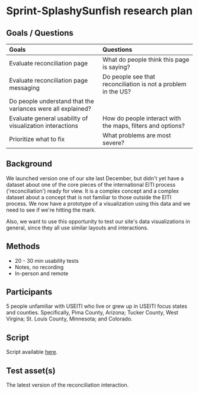 # Sprint-SplashySunfish research plan


## Goals / Questions
Goals | Questions
:----- | :---------
Evaluate reconciliation page | What do people think this page is saying?
Evaluate reconciliation page messaging | Do people see that reconciliation is not a problem in the US?
 | Do people understand that the variances were all explained?
Evaluate general usability of visualization interactions | How do people interact with the maps, filters and options?
Prioritize what to fix | What problems are most severe?


## Background

We launched version one of our site last December, but didn't yet have a dataset about one of the core pieces of the international EITI process ('reconciliation') ready for view. It is a complex concept and a complex dataset about a concept that is not familiar to those outside the EITI process. We now have a prototype of a visualization using this data and we need to see if we're hitting the mark.

Also, we want to use this opportunity to test our site's data visualizations in general, since they all use similar layouts and interactions.


## Methods
* 20 - 30 min usability tests
* Notes, no recording
* In-person and remote


## Participants

5 people unfamiliar with USEITI who live or grew up in USEITI focus states and counties. Specifically, Pima County, Arizona; Tucker County, West Virgina; St. Louis County, Minnesota; and Colorado.


## Script

Script available [here](https://github.com/18F/doi-extractives-data/blob/research/research/07_sprint-splashysunfish/sprint-splashysunfish_interview-script.md).


## Test asset(s)

The latest version of the reconciliation interaction.
